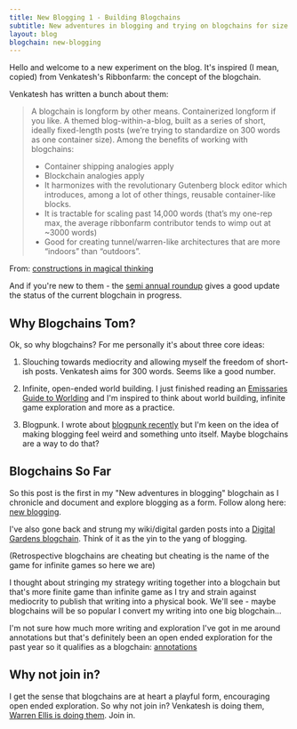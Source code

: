 ```yaml
---
title: New Blogging 1 - Building Blogchains
subtitle: New adventures in blogging and trying on blogchains for size
layout: blog
blogchain: new-blogging
---
```


Hello and welcome to a new experiment on the blog. It's inspired (I mean, copied) from Venkatesh's Ribbonfarm: the concept of the blogchain.

Venkatesh has written a bunch about them:

>A blogchain is longform by other means. Containerized longform if you like. A themed blog-within-a-blog, built as a series of short, ideally fixed-length posts (we’re trying to standardize on 300 words as one container size). Among the benefits of working with blogchains:
>
> * Container shipping analogies apply
> * Blockchain analogies apply
> * It harmonizes with the revolutionary Gutenberg block editor which introduces, among a lot of other things, reusable container-like blocks.
> * It is tractable for scaling past 14,000 words (that’s my one-rep max, the average ribbonfarm contributor tends to wimp out at ~3000 words)
> * Good for creating tunnel/warren-like architectures that are more “indoors” than “outdoors”.

From: [constructions in magical thinking](https://www.ribbonfarm.com/2019/03/21/constructions-in-magical-thinking/)

And if you're new to them - the [semi annual roundup](https://www.ribbonfarm.com/2019/07/04/semi-annual-2019-roundup/) gives a good update the status of the current blogchain in progress.

## Why Blogchains Tom?

Ok, so why blogchains? For me personally it's about three core ideas:

1) Slouching towards mediocrity and allowing myself the freedom of short-ish posts. Venkatesh aims for 300 words. Seems like a good number.

2) Infinite, open-ended world building. I just finished reading an [Emissaries Guide to Worlding](https://serpentine-galleries.myshopify.com/products/coming-soon-ian-cheng-emissaries-guide-to-worlding) and I'm inspired to think about world building, infinite game exploration and more as a practice.

3) Blogpunk. I wrote about [blogpunk recently](https://tomcritchlow.com/2019/05/17/blogpunk/) but I'm keen on the idea of making blogging feel weird and something unto itself. Maybe blogchains are a way to do that?

## Blogchains So Far

So this post is the first in my "New adventures in blogging" blogchain as I chronicle and document and explore blogging as a form. Follow along here: [new blogging](https://tomcritchlow.com/blogchains/new-blogging/).

I've also gone back and strung my wiki/digital garden posts into a [Digital Gardens blogchain](https://tomcritchlow.com/blogchains/digital-gardens/). Think of it as the yin to the yang of blogging.

(Retrospective blogchains are cheating but cheating is the name of the game for infinite games so here we are)

I thought about stringing my strategy writing together into a blogchain but that's more finite game than infinite game as I try and strain against mediocrity to publish that writing into a physical book. We'll see - maybe blogchains will be so popular I convert my writing into one big blogchain...

I'm not sure how much more writing and exploration I've got in me around annotations but that's definitely been an open ended exploration for the past year so it qualifies as a blogchain: [annotations](/blogchains/annotations/)

## Why not join in?

I get the sense that blogchains are at heart a playful form, encouraging open ended exploration. So why not join in? Venkatesh is doing them, [Warren Ellis is doing them](https://warrenellis.ltd/republic/newsletter-development-1/). Join in.